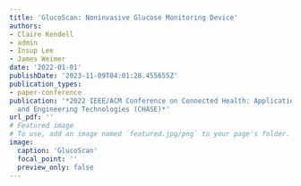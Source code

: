 ```yaml
---
title: 'GlucoScan: Noninvasive Glucose Monitoring Device'
authors:
- Claire Kendell
- admin
- Insup Lee
- James Weimer
date: '2022-01-01'
publishDate: '2023-11-09T04:01:28.455655Z'
publication_types:
- paper-conference
publication: '*2022 IEEE/ACM Conference on Connected Health: Applications, Systems
  and Engineering Technologies (CHASE)*'
url_pdf: ''
# Featured image
# To use, add an image named `featured.jpg/png` to your page's folder.
image:
  caption: 'GlucoScan'
  focal_point: ''
  preview_only: false
---
```

